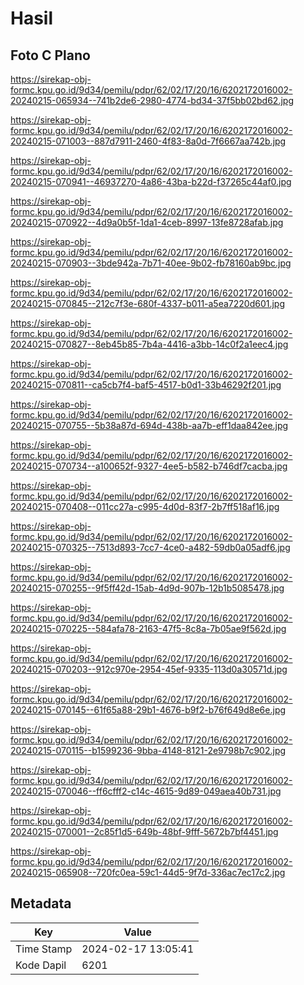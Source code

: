 # Hasil

## Foto C Plano

https://sirekap-obj-formc.kpu.go.id/9d34/pemilu/pdpr/62/02/17/20/16/6202172016002-20240215-065934--741b2de6-2980-4774-bd34-37f5bb02bd62.jpg

https://sirekap-obj-formc.kpu.go.id/9d34/pemilu/pdpr/62/02/17/20/16/6202172016002-20240215-071003--887d7911-2460-4f83-8a0d-7f6667aa742b.jpg

https://sirekap-obj-formc.kpu.go.id/9d34/pemilu/pdpr/62/02/17/20/16/6202172016002-20240215-070941--46937270-4a86-43ba-b22d-f37265c44af0.jpg

https://sirekap-obj-formc.kpu.go.id/9d34/pemilu/pdpr/62/02/17/20/16/6202172016002-20240215-070922--4d9a0b5f-1da1-4ceb-8997-13fe8728afab.jpg

https://sirekap-obj-formc.kpu.go.id/9d34/pemilu/pdpr/62/02/17/20/16/6202172016002-20240215-070903--3bde942a-7b71-40ee-9b02-fb78160ab9bc.jpg

https://sirekap-obj-formc.kpu.go.id/9d34/pemilu/pdpr/62/02/17/20/16/6202172016002-20240215-070845--212c7f3e-680f-4337-b011-a5ea7220d601.jpg

https://sirekap-obj-formc.kpu.go.id/9d34/pemilu/pdpr/62/02/17/20/16/6202172016002-20240215-070827--8eb45b85-7b4a-4416-a3bb-14c0f2a1eec4.jpg

https://sirekap-obj-formc.kpu.go.id/9d34/pemilu/pdpr/62/02/17/20/16/6202172016002-20240215-070811--ca5cb7f4-baf5-4517-b0d1-33b46292f201.jpg

https://sirekap-obj-formc.kpu.go.id/9d34/pemilu/pdpr/62/02/17/20/16/6202172016002-20240215-070755--5b38a87d-694d-438b-aa7b-eff1daa842ee.jpg

https://sirekap-obj-formc.kpu.go.id/9d34/pemilu/pdpr/62/02/17/20/16/6202172016002-20240215-070734--a100652f-9327-4ee5-b582-b746df7cacba.jpg

https://sirekap-obj-formc.kpu.go.id/9d34/pemilu/pdpr/62/02/17/20/16/6202172016002-20240215-070408--011cc27a-c995-4d0d-83f7-2b7ff518af16.jpg

https://sirekap-obj-formc.kpu.go.id/9d34/pemilu/pdpr/62/02/17/20/16/6202172016002-20240215-070325--7513d893-7cc7-4ce0-a482-59db0a05adf6.jpg

https://sirekap-obj-formc.kpu.go.id/9d34/pemilu/pdpr/62/02/17/20/16/6202172016002-20240215-070255--9f5ff42d-15ab-4d9d-907b-12b1b5085478.jpg

https://sirekap-obj-formc.kpu.go.id/9d34/pemilu/pdpr/62/02/17/20/16/6202172016002-20240215-070225--584afa78-2163-47f5-8c8a-7b05ae9f562d.jpg

https://sirekap-obj-formc.kpu.go.id/9d34/pemilu/pdpr/62/02/17/20/16/6202172016002-20240215-070203--912c970e-2954-45ef-9335-113d0a30571d.jpg

https://sirekap-obj-formc.kpu.go.id/9d34/pemilu/pdpr/62/02/17/20/16/6202172016002-20240215-070145--61f65a88-29b1-4676-b9f2-b76f649d8e6e.jpg

https://sirekap-obj-formc.kpu.go.id/9d34/pemilu/pdpr/62/02/17/20/16/6202172016002-20240215-070115--b1599236-9bba-4148-8121-2e9798b7c902.jpg

https://sirekap-obj-formc.kpu.go.id/9d34/pemilu/pdpr/62/02/17/20/16/6202172016002-20240215-070046--ff6cfff2-c14c-4615-9d89-049aea40b731.jpg

https://sirekap-obj-formc.kpu.go.id/9d34/pemilu/pdpr/62/02/17/20/16/6202172016002-20240215-070001--2c85f1d5-649b-48bf-9fff-5672b7bf4451.jpg

https://sirekap-obj-formc.kpu.go.id/9d34/pemilu/pdpr/62/02/17/20/16/6202172016002-20240215-065908--720fc0ea-59c1-44d5-9f7d-336ac7ec17c2.jpg


## Metadata

| Key        | Value               |
| ---------- | ------------------- |
| Time Stamp | 2024-02-17 13:05:41 |
| Kode Dapil | 6201                |



